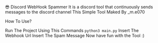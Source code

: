 😎 Discord WebHook Spammer
It is a discord tool that continuously sends messages to the discord channel
This Simple Tool Maked By _m.e070

How To Use?

 Run The Project Using This Commands `python3 main.py`
 Insert The Webhook Url
 Insert The Spam Message
 Now have fun with the Tool :)
